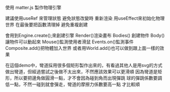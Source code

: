 使用 matter.js 製作物理引擎

建議使用useRef 來管理狀態 避免狀態改變時 重新渲染
用useEffect來初始化物理世界 在最後要把函數清理掉 避免重複創建

會用到Engine.create();來創建引擎
Render()渲染畫布
Bodies() 創建物件
Body() 讓物件可以動起來
Mouse()監測使用者滑鼠
Events.on()監測事件
Composite.add()把物體加入世界
或者用World.add()也可以做到跟上面一樣的效果

在這個demo中，彎道採用很多個矩形製作出來的，有看過其他人是用svg的方式做出彎道，但經過嘗試之後做不太出來，不然應該效果可以更滑順
因為彎道是矩形，所以要把邊角做圓滑一點，才不會因為碰到角而出現彈跳 
球的彈跳係數要調低一點，不然一碰到就會彈走，彎道的摩擦力係數要高一點 才比較順